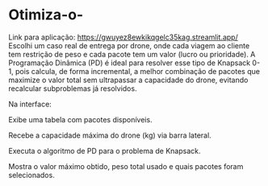 # Otimiza-o-
Link para aplicação: https://gwuyez8ewkikqgelc35kag.streamlit.app/
Escolhi um caso real de entrega por drone, onde cada viagem ao cliente tem restrição de peso e cada pacote tem um valor (lucro ou prioridade). A Programação Dinâmica (PD) é ideal para resolver esse tipo de Knapsack 0-1, pois calcula, de forma incremental, a melhor combinação de pacotes que maximize o valor total sem ultrapassar a capacidade do drone, evitando recalcular subproblemas já resolvidos.

Na interface:

Exibe uma tabela com pacotes disponíveis.

Recebe a capacidade máxima do drone (kg) via barra lateral.

Executa o algoritmo de PD para o problema de Knapsack.

Mostra o valor máximo obtido, peso total usado e quais pacotes foram selecionados.
